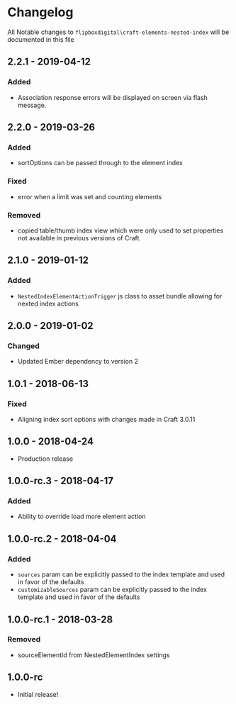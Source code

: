 # Changelog
All Notable changes to `flipboxdigital\craft-elements-nested-index` will be documented in this file

## 2.2.1 - 2019-04-12
### Added
- Association response errors will be displayed on screen via flash message.

## 2.2.0 - 2019-03-26
### Added
- sortOptions can be passed through to the element index

### Fixed
- error when a limit was set and counting elements

### Removed
- copied table/thumb index view which were only used to set properties not available in previous versions of Craft.

## 2.1.0 - 2019-01-12
### Added
- `NestedIndexElementActionTrigger` js class to asset bundle allowing for nexted index actions

## 2.0.0 - 2019-01-02
### Changed
- Updated Ember dependency to version 2 

## 1.0.1 - 2018-06-13
### Fixed
- Aligning index sort options with changes made in Craft 3.0.11

## 1.0.0 - 2018-04-24
- Production release

## 1.0.0-rc.3 - 2018-04-17
### Added
- Ability to override load more element action

## 1.0.0-rc.2 - 2018-04-04
### Added
- `sources` param can be explicitly passed to the index template and used in favor of the defaults
- `customizableSources` param can be explicitly passed to the index template and used in favor of the defaults

## 1.0.0-rc.1 - 2018-03-28
### Removed
- sourceElementId from NestedElementIndex settings

## 1.0.0-rc
- Initial release!
